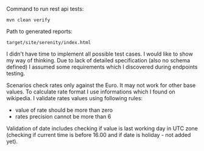 Command to run rest api tests:
```
mvn clean verify
```

Path to generated reports:
```
target/site/serenity/index.html
```

I didn't have time to implement all possible test cases. I would like to show my way of thinking. 
Due to lack of detailed specification (also no schema defined) I assumed some requirements which I discovered during endpoints testing.

Scenarios check rates only against the Euro. It may not work for other base values. 
To calculate rate format I use informations which I found on wikipedia. 
I validate rates values using following rules:
 - value of rate should be more than zero
 - rates precision cannot be more than 6
 
Validation of date includes checking if value is last working day in UTC zone (checking if current time is before 16.00 and if date is holiday - not added yet).



